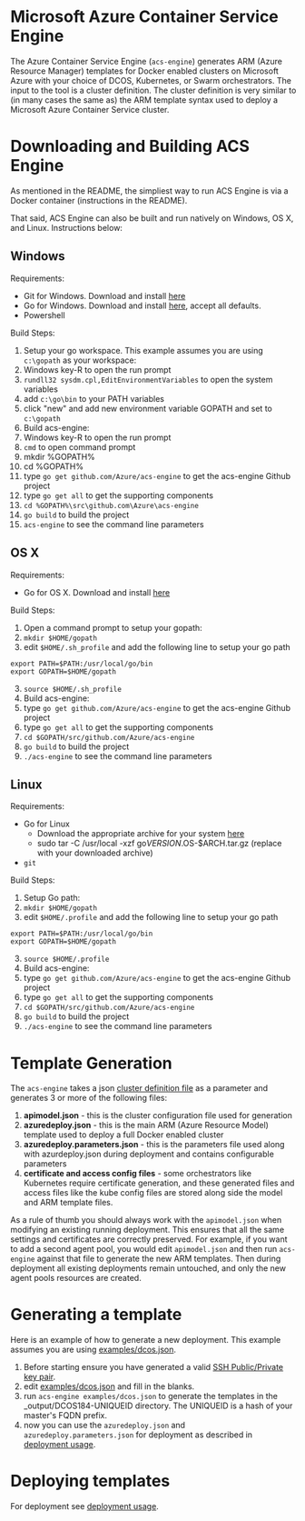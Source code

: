# Microsoft Azure Container Service Engine

The Azure Container Service Engine (`acs-engine`) generates ARM (Azure Resource Manager) templates for Docker enabled clusters on Microsoft Azure with your choice of DCOS, Kubernetes, or Swarm orchestrators. The input to the tool is a cluster definition. The cluster definition is very similar to (in many cases the same as) the ARM template syntax used to deploy a Microsoft Azure Container Service cluster.

# Downloading and Building ACS Engine

As mentioned in the README, the simpliest way to run ACS Engine is via a Docker container (instructions in the README).

That said, ACS Engine can also be built and run natively on Windows, OS X, and Linux. Instructions below: 

## Windows

Requirements:
- Git for Windows. Download and install [here](https://git-scm.com/download/win)
- Go for Windows. Download and install [here](https://golang.org/dl/), accept all defaults.
- Powershell 

Build Steps: 
 
1. Setup your go workspace.  This example assumes you are using `c:\gopath` as your workspace:
  1. Windows key-R to open the run prompt
  2. `rundll32 sysdm.cpl,EditEnvironmentVariables` to open the system variables
  3. add `c:\go\bin` to your PATH variables
  4. click "new" and add new environment variable GOPATH and set to `c:\gopath`
2. Build acs-engine:
  1. Windows key-R to open the run prompt
  2. `cmd` to open command prompt
  3. mkdir %GOPATH%
  4. cd %GOPATH%
  5. type `go get github.com/Azure/acs-engine` to get the acs-engine Github project
  6. type `go get all` to get the supporting components
  7. `cd %GOPATH%\src\github.com\Azure\acs-engine`
  8. `go build` to build the project
3. `acs-engine` to see the command line parameters

## OS X

Requirements:
- Go for OS X. Download and install [here](https://golang.org/dl/)

Build Steps: 

1. Open a command prompt to setup your gopath:
  1. `mkdir $HOME/gopath`
  2. edit `$HOME/.sh_profile` and add the following line to setup your go path
  ```
  export PATH=$PATH:/usr/local/go/bin
  export GOPATH=$HOME/gopath
  ```
  3. `source $HOME/.sh_profile`
2. Build acs-engine:
  1. type `go get github.com/Azure/acs-engine` to get the acs-engine Github project
  2. type `go get all` to get the supporting components
  3. `cd $GOPATH/src/github.com/Azure/acs-engine`
  4. `go build` to build the project
3. `./acs-engine` to see the command line parameters

## Linux

Requirements:
- Go for Linux
  - Download the appropriate archive for your system [here](https://golang.org/dl/)
  - sudo tar -C /usr/local -xzf go$VERSION.$OS-$ARCH.tar.gz (replace with your downloaded archive)
- `git`

Build Steps: 

1. Setup Go path:
  1. `mkdir $HOME/gopath`
  2. edit `$HOME/.profile` and add the following line to setup your go path
  ```
  export PATH=$PATH:/usr/local/go/bin
  export GOPATH=$HOME/gopath
  ```
  3. `source $HOME/.profile`
2. Build acs-engine:
  1. type `go get github.com/Azure/acs-engine` to get the acs-engine Github project
  2. type `go get all` to get the supporting components
  3. `cd $GOPATH/src/github.com/Azure/acs-engine`
  4. `go build` to build the project
3. `./acs-engine` to see the command line parameters


# Template Generation

The `acs-engine` takes a json [cluster definition file](clusterdefinition.md) as a parameter and generates 3 or more of the following files:

1. **apimodel.json** - this is the cluster configuration file used for generation
2. **azuredeploy.json** - this is the main ARM (Azure Resource Model) template used to deploy a full Docker enabled cluster
3. **azuredeploy.parameters.json** - this is the parameters file used along with azurdeploy.json during deployment and contains configurable parameters
4. **certificate and access config files** - some orchestrators like Kubernetes require certificate generation, and these generated files and access files like the kube config files are stored along side the model and ARM template files.

As a rule of thumb you should always work with the `apimodel.json` when modifying an existing running deployment.  This ensures that all the same settings and certificates are correctly preserved.  For example, if you want to add a second agent pool, you would edit `apimodel.json` and then run `acs-engine` against that file to generate the new ARM templates. Then during deployment all existing deployments remain untouched, and only the new agent pools resources are created.

# Generating a template

Here is an example of how to generate a new deployment.  This example assumes you are using [examples/dcos.json](../examples/dcos.json).

1. Before starting ensure you have generated a valid [SSH Public/Private key pair](ssh.md#ssh-key-generation).
2. edit [examples/dcos.json](../examples/dcos.json) and fill in the blanks.
3. run `acs-engine examples/dcos.json` to generate the templates in the _output/DCOS184-UNIQUEID directory.  The UNIQUEID is a hash of your master's FQDN prefix.
4. now you can use the `azuredeploy.json` and `azuredeploy.parameters.json` for deployment as described in [deployment usage](../README.md#deployment-usage).

# Deploying templates

For deployment see [deployment usage](../README.md#deployment-usage).
